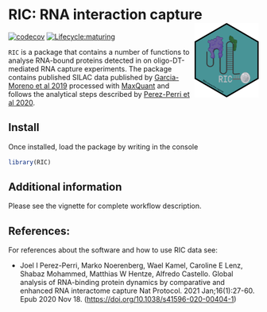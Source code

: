 # RIC: RNA interaction capture <img src="man/figures/RIC_hex.png" align="right" height="150"/>

<!-- badges: start -->
[![codecov](https://codecov.io/gh/demar01/RIC/branch/main/graph/badge.svg?token=ub0ahRD7Bc)](https://codecov.io/gh/demar01/RIC)
[![Lifecycle:maturing](https://img.shields.io/badge/lifecycle-maturing-blue.svg)](https://www.tidyverse.org/lifecycle/#maturing)
 <!-- badges: end -->
  
`RIC` is a package that contains a number of functions to analyse RNA-bound proteins detected in on oligo-DT-mediated RNA capture experiments. The package contains published
SILAC data published by [Garcia-Moreno et al 2019](https://www.ncbi.nlm.nih.gov/pmc/articles/PMC6458987/) processed with [MaxQuant](http://www.nature.com/nbt/journal/v26/n12/full/nbt.1511.html)
and follows the analytical steps described by [Perez-Perri et al 2020](https://www.nature.com/articles/s41596-020-00404-1).

## Install

Once installed, load the package by writing in the console

``` r
library(RIC)
```

## Additional information 

Please see the vignette for complete workflow description.

## References:

For references about the software and how to use RIC data see:

* Joel I Perez-Perri, Marko Noerenberg, Wael Kamel, Caroline E Lenz,
Shabaz Mohammed, Matthias W Hentze, Alfredo Castello. Global analysis of 
RNA-binding protein dynamics by comparative and enhanced RNA interactome capture
Nat Protocol. 2021 Jan;16(1):27-60. Epub 2020 Nov 18. (https://doi.org/10.1038/s41596-020-00404-1)
  



